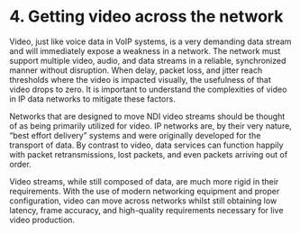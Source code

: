 # 4. Getting video across the network

Video, just like voice data in VoIP systems, is a very demanding data stream and will immediately expose a weakness in a network. The network must support multiple video, audio, and data streams in a reliable, synchronized manner without disruption. When delay, packet loss, and jitter reach thresholds where the video is impacted visually, the usefulness of that video drops to zero. It is important to understand the complexities of video in IP data networks to mitigate these factors.

Networks that are designed to move NDI video streams should be thought of as being primarily utilized for video. IP networks are, by their very nature, “best effort delivery” systems and were originally developed for the transport of data. By contrast to video, data services can function happily with packet retransmissions, lost packets, and even packets arriving out of order.

Video streams, while still composed of data, are much more rigid in their requirements. With the use of modern networking equipment and proper configuration, video can move across networks whilst still obtaining low latency, frame accuracy, and high-quality requirements necessary for live video production.
